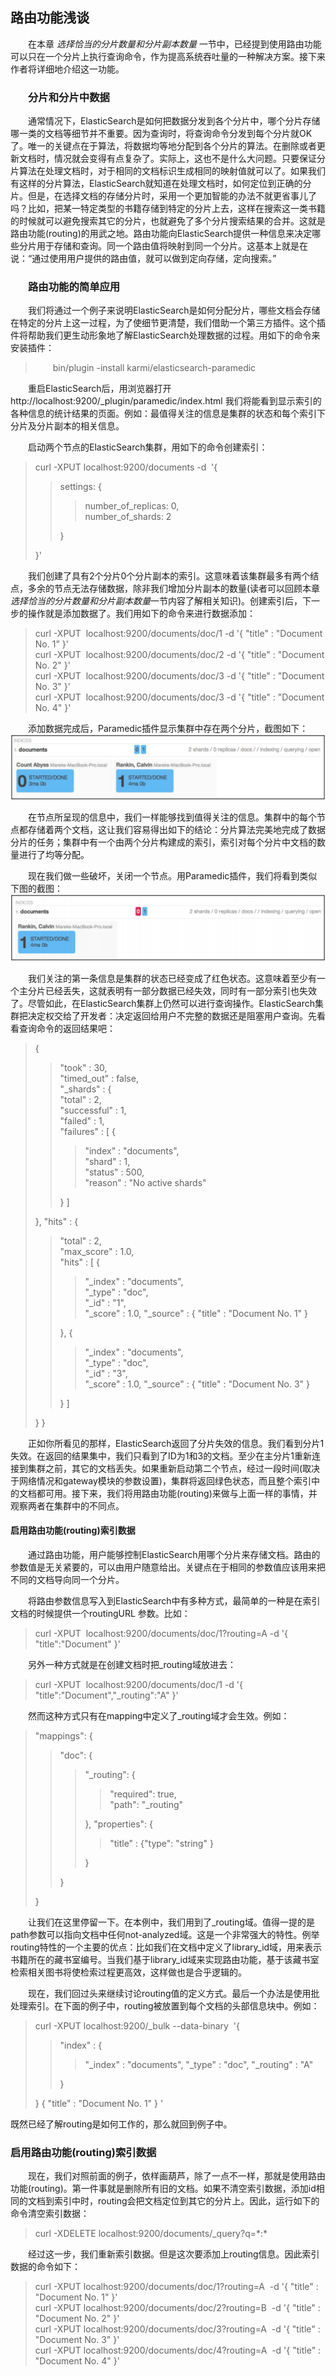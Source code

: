 ## 路由功能浅谈

<div style="text-indent:2em">
<p>在本章<i>&nbsp;选择恰当的分片数量和分片副本数量&nbsp;</i>一节中，已经提到使用路由功能可以只在一个分片上执行查询命令，作为提高系统吞吐量的一种解决方案。接下来作者将详细地介绍这一功能。</p>
<h3>分片和分片中数据</h3>
<p>通常情况下，ElasticSearch是如何把数据分发到各个分片中，哪个分片存储哪一类的文档等细节并不重要。因为查询时，将查询命令分发到每个分片就OK了。唯一的关键点在于算法，将数据均等地分配到各个分片的算法。在删除或者更新文档时，情况就会变得有点复杂了。实际上，这也不是什么大问题。只要保证分片算法在处理文档时，对于相同的文档标识生成相同的映射值就可以了。如果我们有这样的分片算法，ElasticSearch就知道在处理文档时，如何定位到正确的分片。但是，在选择文档的存储分片时，采用一个更加智能的办法不就更省事儿了吗？比如，把某一特定类型的书籍存储到特定的分片上去，这样在搜索这一类书籍的时候就可以避免搜索其它的分片，也就避免了多个分片搜索结果的合并。这就是路由功能(routing)的用武之地。路由功能向ElasticSearch提供一种信息来决定哪些分片用于存储和查询。同一个路由值将映射到同一个分片。这基本上就是在说：“通过使用用户提供的路由值，就可以做到定向存储，定向搜索。”</p>

<h3>路由功能的简单应用</h3>

<p>我们将通过一个例子来说明ElasticSearch是如何分配分片，哪些文档会存储在特定的分片上这一过程，为了使细节更清楚，我们借助一个第三方插件。这个插件将帮助我们更生动形象地了解ElasticSearch处理数据的过程。用如下的命令来安装插件：
</p>
<blockquote>
bin/plugin -install karmi/elasticsearch-paramedic</blockquote>
<p>重启ElasticSearch后，用浏览器打开http://localhost:9200/_plugin/paramedic/index.html 我们将能看到显示索引的各种信息的统计结果的页面。例如：最值得关注的信息是集群的状态和每个索引下分片及分片副本的相关信息。</p>
<p>启动两个节点的ElasticSearch集群，用如下的命令创建索引：
<blockquote style="text-indent:0em;">
curl&nbsp;-XPUT&nbsp;localhost:9200/documents&nbsp;-d&nbsp; '{<blockquote>
settings: {<blockquote>number_of_replicas: 0,<br/>
number_of_shards: 2
</blockquote>
}</blockquote>
}'
</blockquote>
<p/>
<p>我们创建了具有2个分片0个分片副本的索引。这意味着该集群最多有两个结点，多余的节点无法存储数据，除非我们增加分片副本的数量(读者可以回顾本章<i>选择恰当的分片数量和分片副本数量</i>一节内容了解相关知识)。创建索引后，下一步的操作就是添加数据了。我们用如下的命令来进行数据添加：
<blockquote style="text-indent:0em;">
curl&nbsp;-XPUT&nbsp; localhost:9200/documents/doc/1&nbsp;-d&nbsp;'{ "title" : "Document No.
1" }'<br/>
curl&nbsp;-XPUT&nbsp; localhost:9200/documents/doc/2&nbsp;-d&nbsp;'{ "title" : "Document No.
2" }'<br/>
curl&nbsp;-XPUT&nbsp; localhost:9200/documents/doc/3&nbsp;-d&nbsp;'{ "title" : "Document No.
3" }'<br/>
curl&nbsp;-XPUT&nbsp; localhost:9200/documents/doc/3&nbsp;-d&nbsp;'{ "title" : "Document No.
4" }'<br/>
</blockquote>
</p>
<p>添加数据完成后，Paramedic插件显示集群中存在两个分片，截图如下：
<img src="../42_paramedic_1.png"/>
</p>
<p>在节点所呈现的信息中，我们一样能够找到值得关注的信息。集群中的每个节点都存储着两个文档，这让我们容易得出如下的结论：分片算法完美地完成了数据分片的任务；集群中有一个由两个分片构建成的索引，索引对每个分片中文档的数量进行了均等分配。</p>
<p>现在我们做一些破坏，关闭一个节点。用Paramedic插件，我们将看到类似下图的截图：
<img src="../42_paramedic_2.png"/>
</p>
<p>我们关注的第一条信息是集群的状态已经变成了红色状态。这意味着至少有一个主分片已经丢失，这就表明有一部分数据已经失效，同时有一部分索引也失效了。尽管如此，在ElasticSearch集群上仍然可以进行查询操作。ElasticSearch集群把决定权交给了开发者：决定返回给用户不完整的数据还是阻塞用户查询。先看看查询命令的返回结果吧：
<blockquote style="text-indent:0em;">
{<blockquote>
"took" : 30,<br/>
"timed_out" : false,<br/>
"_shards" : {<br/>
"total" : 2,<br/>
"successful" : 1,<br/>
"failed" : 1,<br/>
"failures" : [ {<blockquote>
"index" : "documents",<br/>
"shard" : 1,<br/>
"status" : 500,<br/>
"reason" : "No active shards"</blockquote>
} ]</blockquote>
},
"hits" : {<blockquote>
"total" : 2,<br/>
"max_score" : 1.0,<br/>
"hits" : [ {<blockquote>
"_index" : "documents",<br/>
"_type" : "doc",<br/>
"_id" : "1",<br/>
"_score" : 1.0, "_source" : { "title" : "Document No. 1" }</blockquote>
}, {<blockquote>
"_index" : "documents",<br/>
"_type" : "doc",<br/>
"_id" : "3",<br/>
"_score" : 1.0, "_source" : { "title" : "Document No. 3" }</blockquote>
} ]</blockquote>
}
}
</blockquote>
</p>

<p>正如你所看见的那样，ElasticSearch返回了分片失效的信息。我们看到分片1失效。在返回的结果集中，我们只看到了ID为1和3的文档。至少在主分片1重新连接到集群之前，其它的文档丢失。如果重新启动第二个节点，经过一段时间(取决于网络情况和gateway模块的参数设置)，集群将返回绿色状态，而且整个索引中的文档都可用。接下来，我们将用路由功能(routing)来做与上面一样的事情，并观察两者在集群中的不同点。</p>

<h4 style="text-indent:0em;">启用路由功能(routing)索引数据</h4>

<p>通过路由功能，用户能够控制ElasticSearch用哪个分片来存储文档。路由的参数值是无关紧要的，可以由用户随意给出。关键点在于相同的参数值应该用来把不同的文档导向同一个分片。</p>
<p>将路由参数信息写入到ElasticSearch中有多种方式，最简单的一种是在索引文档的时候提供一个<span style="font-size:13">routing</span>URL 参数。比如：
<blockquote style="text-indent:0em;">curl&nbsp;-XPUT&nbsp; localhost:9200/documents/doc/1?routing=A&nbsp;-d&nbsp;'{ "title":"Document" }'</blockquote>
</p>
<p>另外一种方式就是在创建文档时把_routing域放进去：
<blockquote style="text-indent:0em;">curl&nbsp;-XPUT&nbsp; localhost:9200/documents/doc/1&nbsp;-d&nbsp;'{ "title":"Document","_routing":"A" }'</blockquote>
</p>
<p>然而这种方式只有在mapping中定义了_routing域才会生效。例如：
<blockquote style="text-indent:0em;">
"mappings": {<blockquote>
 "doc": {<blockquote>
 "_routing": {<blockquote>"required": true,<br/>
 "path": "_routing"</blockquote>
 },
 "properties": {<blockquote>
 "title" : {"type": "string" }</blockquote>
 }</blockquote>
 }</blockquote>
 }
</blockquote>
</p>
<p>让我们在这里停留一下。在本例中，我们用到了_routing域。值得一提的是path参数可以指向文档中任何not-analyzed域。这是一个非常强大的特性。例举routing特性的一个主要的优点：比如我们在文档中定义了library_id域，用来表示书籍所在的藏书室编号。当我们基于library_id域来实现路由功能，基于该藏书室检索相关图书将使检索过程更高效，这样做也是合乎逻辑的。</p>
<p>现在，我们回过头来继续讨论routing值的定义方式。最后一个办法是使用批处理索引。在下面的例子中，routing被放置到每个文档的头部信息块中。例如：
<blockquote style="text-indent:0em;">
curl&nbsp;-XPUT&nbsp;localhost:9200/_bulk&nbsp;--data-binary&nbsp;
'{<blockquote>"index" : {<blockquote>"_index" : "documents", "_type" : "doc", "_routing" : "A"
</blockquote>}</blockquote>}
{ "title" : "Document No. 1" }
'
</blockquote>
既然已经了解routing是如何工作的，那么就回到例子中。
</p>

<h3 style="text-indent:0em;">启用路由功能(routing)索引数据</h3>

<p>现在，我们对照前面的例子，依样画葫芦，除了一点不一样，那就是使用路由功能(routing)。第一件事就是删除所有旧的文档。如果不清空索引数据，添加id相同的文档到索引中时，routing会把文档定位到其它的分片上。因此，运行如下的命令清空索引数据：
<blockquote style="text-indent:0em;">
curl&nbsp;-XDELETE&nbsp;localhost:9200/documents/_query?q=*:*
</blockquote>
</p>
<p>经过这一步，我们重新索引数据。但是这次要添加上routing信息。因此索引数据的命令如下：
<blockquote style="text-indent:0em;">curl&nbsp;-XPUT&nbsp;localhost:9200/documents/doc/1?routing=A &nbsp;-d&nbsp;'{ "title" :
"Document No. 1" }'<br/>
curl&nbsp;-XPUT&nbsp;localhost:9200/documents/doc/2?routing=B &nbsp;-d&nbsp;'{ "title" :
"Document No. 2" }'<br/>
curl&nbsp;-XPUT&nbsp;localhost:9200/documents/doc/3?routing=A &nbsp;-d&nbsp;'{ "title" :
"Document No. 3" }'<br/>
curl&nbsp;-XPUT&nbsp;localhost:9200/documents/doc/4?routing=A &nbsp;-d&nbsp;'{ "title" :
"Document No. 4" }'<br/>
</blockquote>
</p>
</div>

